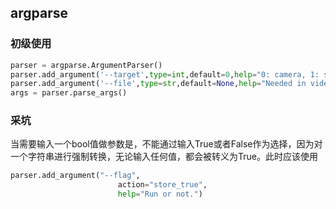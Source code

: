 ## argparse
### 初级使用
```python
parser = argparse.ArgumentParser()
parser.add_argument('--target',type=int,default=0,help="0: camera, 1: single video , 2: multi-processes for videos ")
parser.add_argument('--file',type=str,default=None,help="Needed in video mode, specify file need to be processed")
args = parser.parse_args()
```

### 采坑
当需要输入一个bool值做参数是，不能通过输入True或者False作为选择，因为对一个字符串进行强制转换，无论输入任何值，都会被转义为True。此时应该使用
```python
parser.add_argument("--flag",
                        action="store_true",
                        help="Run or not.")
```

